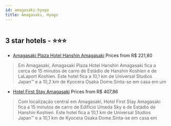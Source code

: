 ```yaml
---
id: amagasaki-hyogo
title: Amagasaki, Hyogo
---
```


<center><img src="https://i.travelapi.com/hotels/34000000/33070000/33066100/33066021/5308cbfb_b.jpg" alt="" /></center>


##  3 star hotels - ⭐️⭐️⭐️

-    [Amagasaki Plaza Hotel Hanshin Amagasaki](https://www.hurb.com/br/aud/https://www.hurb.com/br/hotels/amagasaki/amagasaki-plaza-hotel-hanshin-amagasaki-HT-D13K?cmp=18055) Prices from R$ 221,80
   > Em Amagasaki, Amagasaki Plaza Hotel Hanshin Amagasaki fica a cerca de 15 minutos de carro de Estádio de Hanshin Koshien e de LaLaport Koshien.  Este hotel fica a 10,1 km de Universal Studios Japan™ e a 10,2 km de Kyocera Osaka Dome.Sinta-se em casa em um 
-    [Hotel First Stay Amagasaki](https://www.hurb.com/br/aud/https://www.hurb.com/br/hotels/amagasaki/hotel-first-stay-amagasaki-HT-DUSR?cmp=18055) Prices from R$ 407,86
   > Com localização central em Amagasaki, Hotel First Stay Amagasaki fica a 15 minutos de carro de Edifício Umeda Sky e de Estádio de Hanshin Koshien.  Este hotel fica a 10,1 km de Universal Studios Japan™ e a 10,1 km de Kyocera Osaka Dome.Sinta-se em casa em

